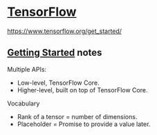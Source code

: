 # [TensorFlow](https://www.tensorflow.org/)

https://www.tensorflow.org/get_started/

## [Getting Started](https://www.tensorflow.org/get_started/get_started) notes

Multiple APIs:

- Low-level, TensorFlow Core.
- Higher-level, built on top of TensorFlow Core.

Vocabulary

- Rank of a tensor = number of dimensions.
- Placeholder = Promise to provide a value later.
